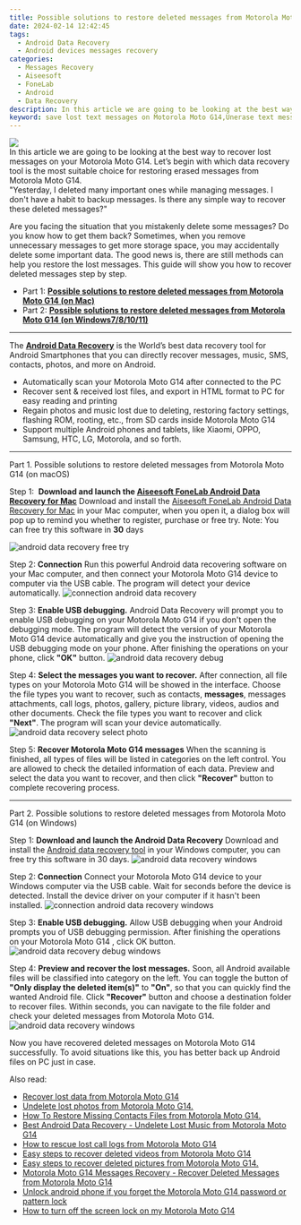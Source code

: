 ```yaml
---
title: Possible solutions to restore deleted messages from Motorola Moto G14
date: 2024-02-14 12:42:45
tags: 
  - Android Data Recovery
  - Android devices messages recovery
categories: 
  - Messages Recovery
  - Aiseesoft
  - FoneLab
  - Android
  - Data Recovery
description: In this article we are going to be looking at the best way to recover lost messages on your Motorola Moto G14. Let’s begin with which data recovery tool is the most suitable choice for restoring erased messages from Motorola Moto G14.
keyword: save lost text messages on Motorola Moto G14,Unerase text messages from Motorola Moto G14,broken Motorola Moto G14 messages recovery solution,restore deleted text messages files on Motorola Moto G14,undelete messages from Motorola Moto G14,retrieve wiped text messages Motorola Moto G14,Motorola Moto G14 deleted messages,Motorola Moto G14 messages disappear,how to retrieve messages from Motorola Moto G14,messages disappear Motorola Moto G14,how to recover messages on Motorola Moto G14,how to get messages back from Motorola Moto G14
---
```


<img src="https://img0mobiles.techidaily.com/images/best-assets/devices/motorola/motorola-moto-g14/4.jpg" class="atpl-imgstyle"  />

<div class="atpl-content atpl-for-fonelab-android recover-messages">

<div class="atpl-post-description-part-1">
In this article we are going to be looking at the best way to recover lost messages on your Motorola Moto G14. Let’s begin with which data recovery tool is the most suitable choice for restoring erased messages from Motorola Moto G14.
</div>




<div class="atpl-post-description-part-2">
<div class="tpl-content-sub-paragraph-question">
  "Yesterday, I deleted many important ones while managing messages. I don't have a habit to backup messages. Is there any simple way to recover these deleted messages?"
</div>
<div class="tpl-content-sub-paragraph-content">
<p>
  Are you facing the situation that you mistakenly delete some messages? Do you know how to get them back? Sometimes, when you remove unnecessary messages to get more storage space, you may accidentally delete some important data. The good news is, there are still methods can help you restore the lost messages. This guide will show you how to recover deleted messages step by step.
</p>
</div>
</div>

<ul>
  <li>Part 1: <strong><a href="#p1">Possible solutions to restore deleted messages from Motorola Moto G14 (on Mac)</a></strong></li>
  <li>Part 2: <strong><a href="#p2">Possible solutions to restore deleted messages from Motorola Moto G14 (on Windows7/8/10/11)</a></strong></li>
</ul>

<hr>
<div class="atpl-post-description-part-3">
<div class="tpl-content-sub-paragraph-normal">
  <p>
      The <a href="https://tools.techidaily.com/aiseesoft-android-data-recovery/" target="_blank" rel="noopener"><strong>Android Data Recovery</strong></a> is the World’s best data recovery tool for Android Smartphones that you can directly recover messages, music, SMS, contacts, photos, and more on Android.
  </p>
  <ul class="tpl-content-sub-paragraph-ul-style">
    <li>Automatically scan your Motorola Moto G14 after connected to the PC</li>
    <li>Recover sent & received lost files, and export in HTML format to PC for easy reading and printing</li>
    <li>Regain photos and music lost due to deleting, restoring factory settings, flashing ROM, rooting, etc., from SD cards inside Motorola Moto G14</li>
    <li>Support multiple Android phones and tablets, like Xiaomi, OPPO, Samsung, HTC, LG, Motorola, and so forth.</li>
  </ul>
</div>
</div>


<!-- Part 1 -->
<a id="p1" name="p1" ></a><hr>

<div>
  <span class="atpl-step-part-style">Part 1. Possible solutions to restore deleted messages from Motorola Moto G14 (on macOS)</span>
</div>  

<span class="atpl-stepstyle-a"><span>Step 1: </span></span> <strong>Download and launch the <a href="https://tools.techidaily.com/aiseesoft-android-data-recovery-for-mac/" target="_blank" rel="noopener">Aiseesoft FoneLab Android Data Recovery for Mac</a></strong>
Download and install the <a href="https://tools.techidaily.com/aiseesoft-android-data-recovery-for-mac/" target="_blank" rel="noopener">Aiseesoft FoneLab Android Data Recovery for Mac</a> in your Mac computer, when you open it, a dialog box will pop up to remind you whether to register, purchase or free try.
Note: You can free try this software in <strong>30</strong> days

<img src="https://tools.techidaily.com/images/apps/aiseesoft/android-data-recovery/mac-free-try.png" class="atpl-imgstyle" alt="android data recovery free try" />

<span class="atpl-stepstyle-a"><span>Step 2: </span></span> <strong>Connection</strong>
Run this powerful Android data recovering software on your Mac computer, and then connect your Motorola Moto G14 device to computer via the USB cable. The program will detect your device automatically.
<img src="https://tools.techidaily.com/images/apps/aiseesoft/android-data-recovery/mac-connection-interface.jpg" class="atpl-imgstyle" alt="connection android data recovery" />

<span class="atpl-stepstyle-a"><span>Step 3: </span></span> <strong>Enable USB debugging.</strong>
Android Data Recovery will prompt you to enable USB debugging on your Motorola Moto G14  if you don't open the debugging mode. The program will detect the version of your Motorola Moto G14 device automatically and give you the instruction of opening the USB debugging mode on your phone. After finishing the operations on your phone, click <strong>"OK"</strong> button.
<img src="https://tools.techidaily.com/images/apps/aiseesoft/android-data-recovery/mac-android-usb-debug.jpg"  class="atpl-imgstyle" alt="android data recovery debug" />

<span class="atpl-stepstyle-a"><span>Step 4: </span></span> <strong>Select the messages you want to recover.</strong>
After connection, all file types on your Motorola Moto G14 will be showed in the interface. Choose the file types you want to recover, such as contacts, <strong>messages</strong>, messages attachments, call logs, photos, gallery, picture library, videos, audios and other documents. Check the file types you want to recover and click  <b>"Next"</b>. The program will scan your device automatically.
<img src="https://tools.techidaily.com/images/apps/aiseesoft/android-data-recovery/mac-choose-type-messages.jpg" class="atpl-imgstyle" alt="android data recovery select photo" />

<span class="atpl-stepstyle-a"><span>Step 5: </span></span> <strong>Recover Motorola Moto G14 messages</strong>
When the scanning is finished, all types of files will be listed in categories on the left control. You are allowed to check the detailed information of each data. Preview and select the data you want to recover, and then click <b>"Recover"</b> button to complete recovering process.

<a id="p2" name="p2"></a><hr>

<div class="atpl-step-part-style">Part 2. Possible solutions to restore deleted messages from Motorola Moto G14 (on Windows)</div>

<span class="atpl-stepstyle-a"><span>Step 1: </span></span> <strong>Download and launch the Android Data Recovery</strong>
Download and install the <a href="https://tools.techidaily.com/aiseesoft-android-data-recovery-for-win/" target="_blank" rel="noopener">Android data recovery tool</a> in your Windows computer, you can free try this software in 30 days.
<img src="https://tools.techidaily.com/images/apps/aiseesoft/android-data-recovery/win-start-interface.png"  class="atpl-imgstyle" alt="android data recovery windows" />

<span class="atpl-stepstyle-a"><span>Step 2: </span></span> <strong>Connection</strong>
Connect your Motorola Moto G14 device to your Windows computer via the USB cable. Wait for seconds before the device is detected. Install the device driver on your computer if it hasn't been installed.
<img src="https://tools.techidaily.com/images/apps/aiseesoft/android-data-recovery/win-connection-interface.png" class="atpl-imgstyle" alt="connection android data recovery windows" />

<span class="atpl-stepstyle-a"><span>Step 3: </span></span> <strong>Enable USB debugging.</strong>
Allow USB debugging when your Android prompts you of USB debugging permission. After finishing the operations on your Motorola Moto G14 , click OK button.
<img src="https://tools.techidaily.com/images/apps/aiseesoft/android-data-recovery/win-android-usb-debug.png" class="atpl-imgstyle" alt="android data recovery debug windows" />

<span class="atpl-stepstyle-a"><span>Step 4: </span></span> <strong>Preview and recover the lost messages.</strong>
Soon, all Android available files will be classified into category on the left. You can toggle the button of <b>"Only display the deleted item(s)"</b> to <b>"On"</b>, so that you can quickly find the wanted Android file. Click <b>"Recover"</b> button and choose a destination folder to recover files. Within seconds, you can navigate to the file folder and check your deleted messages from Motorola Moto G14.
<img src="https://tools.techidaily.com/images/apps/aiseesoft/android-data-recovery/win-recover-messages.jpg" class="atpl-imgstyle" alt="android data recovery windows" />

<div class="atpl-post-description-part-4">
<div class="tpl-content-sub-paragraph-normal">
    <p>
        Now you have recovered deleted messages on Motorola Moto G14 successfully. To avoid situations like this, you has better back up Android files on PC just in case.
    </p>
</div>
</div>

<ins class="adsbygoogle"
     style="display:block"
     data-ad-client="ca-pub-7571918770474297"
     data-ad-slot="8358498916"
     data-ad-format="auto"
     data-full-width-responsive="true"></ins>

<span class="atpl-alsoreadstyle">Also read:</span>
<div><ul>
<li><a href="/recover-lost-data-from-motorola-moto-g14-by-fonelab-android-recover-data/" target="_blank" rel="noopener"><u>Recover lost data from Motorola Moto G14</u></a></li>
<li><a href="/undelete-lost-photos-from-motorola-moto-g14-by-fonelab-android-recover-photos/" target="_blank" rel="noopener"><u>Undelete lost photos from Motorola Moto G14.</u></a></li>
<li><a href="/how-to-restore-missing-contacts-files-from-motorola-moto-g14-by-fonelab-android-recover-contacts/" target="_blank" rel="noopener"><u>How To  Restore Missing Contacts Files from Motorola Moto G14.</u></a></li>
<li><a href="/best-android-data-recovery-undelete-lost-music-from-motorola-moto-g14-by-fonelab-android-recover-music/" target="_blank" rel="noopener"><u>Best Android Data Recovery - Undelete Lost Music from Motorola Moto G14</u></a></li>
<li><a href="/how-to-rescue-lost-call-logs-from-motorola-moto-g14-by-fonelab-android-recover-call-logs/" target="_blank" rel="noopener"><u>How to rescue lost call logs from Motorola Moto G14</u></a></li>
<li><a href="/easy-steps-to-recover-deleted-videos-from-motorola-moto-g14-by-fonelab-android-recover-video/" target="_blank" rel="noopener"><u>Easy steps to recover deleted videos from Motorola Moto G14</u></a></li>
<li><a href="/easy-steps-to-recover-deleted-pictures-from-motorola-moto-g14-by-fonelab-android-recover-pictures/" target="_blank" rel="noopener"><u>Easy steps to recover deleted pictures from Motorola Moto G14.</u></a></li>
<li><a href="/motorola-moto-g14-messages-recovery-recover-deleted-messages-from-motorola-moto-g14-by-fonelab-android-recover-messages/" target="_blank" rel="noopener"><u>Motorola Moto G14 Messages Recovery - Recover Deleted Messages from Motorola Moto G14</u></a></li>
<li><a href="/unlock-android-phone-if-you-forget-the-motorola-moto-g14-password-or-pattern-lock-by-drfone-android-unlock-android-unlock/" target="_blank" rel="noopener"><u>Unlock android phone if you forget the Motorola Moto G14 password or pattern lock</u></a></li>
<li><a href="/how-to-turn-off-the-screen-lock-on-my-motorola-moto-g14-by-drfone-android-unlock-android-unlock/" target="_blank" rel="noopener"><u>How to turn off the screen lock on my Motorola Moto G14</u></a></li>
</ul></div>

</div>
